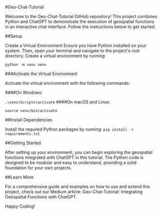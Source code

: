 #Geo-Chat-Tutorial

Welcome to the Geo-Chat-Tutorial GitHub repository! This project combines Python and ChatGPT to demonstrate the execution of geospatial functions in an interactive chat interface. Follow the instructions below to get started.

##Setup

Create a Virtual Environment
Ensure you have Python installed on your system. Then, open your terminal and navigate to the project's root directory. Create a virtual environment by running:

`python -m venv venv`

###Activate the Virtual Environment

Activate the virtual environment with the following commands:

####On Windows:

`.\venv\Scripts\activate`
####On macOS and Linux:

`source venv/bin/activate`

##Install Dependencies

Install the required Python packages by running:
`pip install -r requirements.txt`

##Getting Started

After setting up your environment, you can begin exploring the geospatial functions integrated with ChatGPT in this tutorial. The Python code is designed to be modular and easy to understand, providing a solid foundation for your own projects.

##Learn More

For a comprehensive guide and examples on how to use and extend this project, check out our Medium article: Geo-Chat-Tutorial: Integrating Geospatial Functions with ChatGPT.

Happy Coding!
